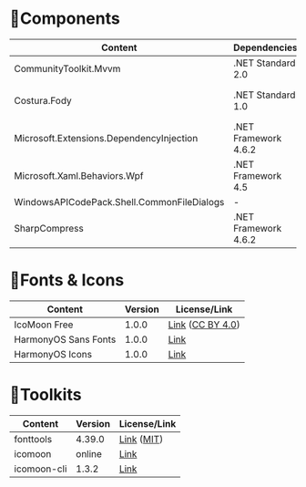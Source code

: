 # 🌟Components

| Content                                    | Dependencies         | Version | License                                                      |
| ------------------------------------------ | -------------------- | ------- | ------------------------------------------------------------ |
| CommunityToolkit.Mvvm                      | .NET Standard 2.0    | 8.2.2   | [MIT](https://github.com/CommunityToolkit/dotnet/blob/main/License.md) |
| Costura.Fody                               | .NET Standard 1.0    | 5.7.0   | [MIT](https://www.nuget.org/packages/Costura.Fody/5.7.0<br />https://github.com/Fody/Costura/blob/develop/LICENSE) |
| Microsoft.Extensions.DependencyInjection   | .NET Framework 4.6.2 | 8.0.0   | [MIT](https://github.com/dotnet/runtime/blob/main/LICENSE.TXT) |
| Microsoft.Xaml.Behaviors.Wpf               | .NET Framework 4.5   | 1.1.77  | [MIT](https://github.com/microsoft/XamlBehaviorsWpf/blob/master/LICENSE) |
| WindowsAPICodePack.Shell.CommonFileDialogs | -                    | 1.1.4   | [Custom](https://github.com/emako/CommonFileDialogs/blob/master/LICENSE) |
| SharpCompress                              | .NET Framework 4.6.2 | 0.33.0  | [MIT](https://github.com/adamhathcock/sharpcompress/blob/master/LICENSE.txt) |

# 🎨Fonts & Icons

| Content              | Version | License/Link                                                 |
| -------------------- | ------- | ------------------------------------------------------------ |
| IcoMoon Free         | 1.0.0   | [Link](https://github.com/Keyamoon/IcoMoon-Free) ([CC BY 4.0](https://github.com/Keyamoon/IcoMoon-Free/blob/master/License.txt)) |
| HarmonyOS Sans Fonts | 1.0.0   | [Link](https://developer.harmonyos.com/cn/design/resource)   |
| HarmonyOS Icons      | 1.0.0   | [Link](https://developer.harmonyos.com/cn/design/harmonyos-icon/) |

# 🧰Toolkits

| Content     | Version | License/Link                                                 |
| ----------- | ------- | ------------------------------------------------------------ |
| fonttools   | 4.39.0  | [Link](https://github.com/fonttools/fonttools) ([MIT](https://github.com/fonttools/fonttools/blob/main/LICENSE)) |
| icomoon     | online  | [Link](https://icomoon.io/app)                               |
| icomoon-cli | 1.3.2   | [Link](https://github.com/Yuyz0112/icomoon-cli)              |

